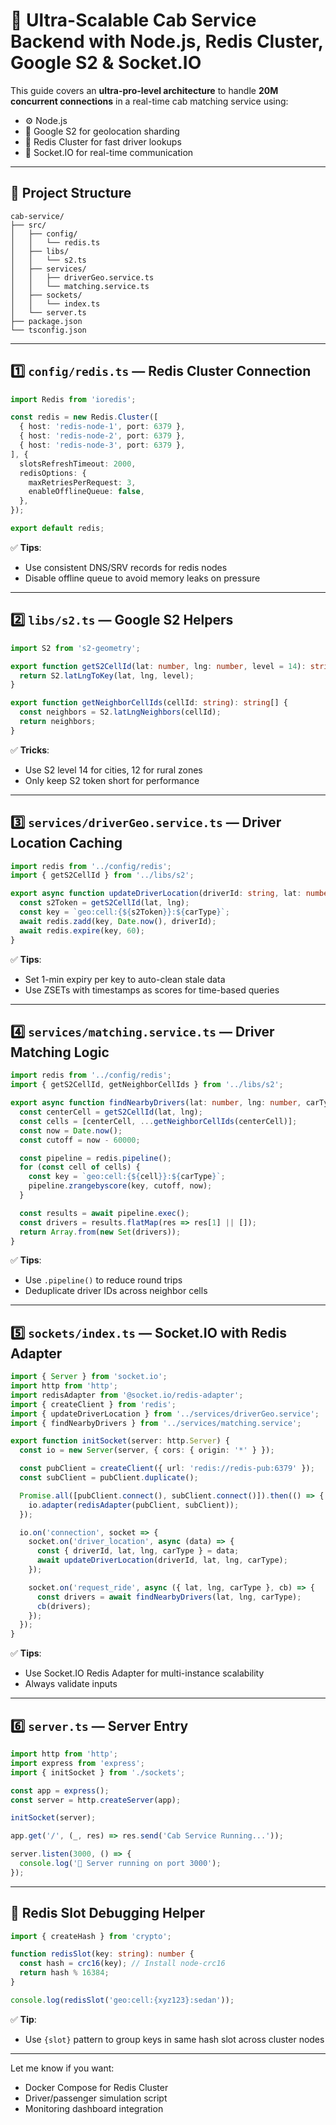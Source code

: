 
# 🚖 Ultra-Scalable Cab Service Backend with Node.js, Redis Cluster, Google S2 & Socket.IO

This guide covers an **ultra-pro-level architecture** to handle **20M concurrent connections** in a real-time cab matching service using:
- ⚙️ Node.js
- 📍 Google S2 for geolocation sharding
- 🧠 Redis Cluster for fast driver lookups
- 🔌 Socket.IO for real-time communication

---

## 📁 Project Structure

```
cab-service/
├── src/
│   ├── config/
│   │   └── redis.ts
│   ├── libs/
│   │   └── s2.ts
│   ├── services/
│   │   ├── driverGeo.service.ts
│   │   └── matching.service.ts
│   ├── sockets/
│   │   └── index.ts
│   └── server.ts
├── package.json
└── tsconfig.json
```

---

## 1️⃣ `config/redis.ts` — Redis Cluster Connection

```ts
import Redis from 'ioredis';

const redis = new Redis.Cluster([
  { host: 'redis-node-1', port: 6379 },
  { host: 'redis-node-2', port: 6379 },
  { host: 'redis-node-3', port: 6379 },
], {
  slotsRefreshTimeout: 2000,
  redisOptions: {
    maxRetriesPerRequest: 3,
    enableOfflineQueue: false,
  },
});

export default redis;
```

✅ **Tips**:
- Use consistent DNS/SRV records for redis nodes
- Disable offline queue to avoid memory leaks on pressure

---

## 2️⃣ `libs/s2.ts` — Google S2 Helpers

```ts
import S2 from 's2-geometry';

export function getS2CellId(lat: number, lng: number, level = 14): string {
  return S2.latLngToKey(lat, lng, level);
}

export function getNeighborCellIds(cellId: string): string[] {
  const neighbors = S2.latLngNeighbors(cellId);
  return neighbors;
}
```

✅ **Tricks**:
- Use S2 level 14 for cities, 12 for rural zones
- Only keep S2 token short for performance

---

## 3️⃣ `services/driverGeo.service.ts` — Driver Location Caching

```ts
import redis from '../config/redis';
import { getS2CellId } from '../libs/s2';

export async function updateDriverLocation(driverId: string, lat: number, lng: number, carType = 'sedan') {
  const s2Token = getS2CellId(lat, lng);
  const key = `geo:cell:{${s2Token}}:${carType}`;
  await redis.zadd(key, Date.now(), driverId);
  await redis.expire(key, 60);
}
```

✅ **Tips**:
- Set 1-min expiry per key to auto-clean stale data
- Use ZSETs with timestamps as scores for time-based queries

---

## 4️⃣ `services/matching.service.ts` — Driver Matching Logic

```ts
import redis from '../config/redis';
import { getS2CellId, getNeighborCellIds } from '../libs/s2';

export async function findNearbyDrivers(lat: number, lng: number, carType = 'sedan'): Promise<string[]> {
  const centerCell = getS2CellId(lat, lng);
  const cells = [centerCell, ...getNeighborCellIds(centerCell)];
  const now = Date.now();
  const cutoff = now - 60000;

  const pipeline = redis.pipeline();
  for (const cell of cells) {
    const key = `geo:cell:{${cell}}:${carType}`;
    pipeline.zrangebyscore(key, cutoff, now);
  }

  const results = await pipeline.exec();
  const drivers = results.flatMap(res => res[1] || []);
  return Array.from(new Set(drivers));
}
```

✅ **Tips**:
- Use `.pipeline()` to reduce round trips
- Deduplicate driver IDs across neighbor cells

---

## 5️⃣ `sockets/index.ts` — Socket.IO with Redis Adapter

```ts
import { Server } from 'socket.io';
import http from 'http';
import redisAdapter from '@socket.io/redis-adapter';
import { createClient } from 'redis';
import { updateDriverLocation } from '../services/driverGeo.service';
import { findNearbyDrivers } from '../services/matching.service';

export function initSocket(server: http.Server) {
  const io = new Server(server, { cors: { origin: '*' } });

  const pubClient = createClient({ url: 'redis://redis-pub:6379' });
  const subClient = pubClient.duplicate();

  Promise.all([pubClient.connect(), subClient.connect()]).then(() => {
    io.adapter(redisAdapter(pubClient, subClient));
  });

  io.on('connection', socket => {
    socket.on('driver_location', async (data) => {
      const { driverId, lat, lng, carType } = data;
      await updateDriverLocation(driverId, lat, lng, carType);
    });

    socket.on('request_ride', async ({ lat, lng, carType }, cb) => {
      const drivers = await findNearbyDrivers(lat, lng, carType);
      cb(drivers);
    });
  });
}
```

✅ **Tips**:
- Use Socket.IO Redis Adapter for multi-instance scalability
- Always validate inputs

---

## 6️⃣ `server.ts` — Server Entry

```ts
import http from 'http';
import express from 'express';
import { initSocket } from './sockets';

const app = express();
const server = http.createServer(app);

initSocket(server);

app.get('/', (_, res) => res.send('Cab Service Running...'));

server.listen(3000, () => {
  console.log('🚕 Server running on port 3000');
});
```

---

## 🧪 Redis Slot Debugging Helper

```ts
import { createHash } from 'crypto';

function redisSlot(key: string): number {
  const hash = crc16(key); // Install node-crc16
  return hash % 16384;
}

console.log(redisSlot('geo:cell:{xyz123}:sedan'));
```

✅ **Tip**:
- Use `{slot}` pattern to group keys in same hash slot across cluster nodes

---

Let me know if you want:
- Docker Compose for Redis Cluster
- Driver/passenger simulation script
- Monitoring dashboard integration
